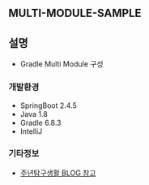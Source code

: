 ## **MULTI-MODULE-SAMPLE** ##

## 설명
- Gradle Multi Module 구성
### 개발환경
- SpringBoot 2.4.5
- Java 1.8
- Gradle 6.8.3
- IntelliJ

### 기타정보
- [주년탐구생활 BLOG 참고](https://explored.tistory.com/18)